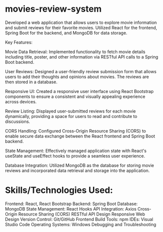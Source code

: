 # movies-review-system
Developed a web application that allows users to explore movie information and submit reviews for their favorite movies. Utilized React for the frontend, Spring Boot for the backend, and MongoDB for data storage.

Key Features:

Movie Data Retrieval: Implemented functionality to fetch movie details including title, poster, and other information via RESTful API calls to a Spring Boot backend.

User Reviews: Designed a user-friendly review submission form that allows users to add their thoughts and opinions about movies. The reviews are then stored in a database.

Responsive UI: Created a responsive user interface using React Bootstrap components to ensure a consistent and visually appealing experience across devices.

Review Listing: Displayed user-submitted reviews for each movie dynamically, providing a space for users to read and contribute to discussions.

CORS Handling: Configured Cross-Origin Resource Sharing (CORS) to enable secure data exchange between the React frontend and Spring Boot backend.

State Management: Effectively managed application state with React's useState and useEffect hooks to provide a seamless user experience.

Database Integration: Utilized MongoDB as the database for storing movie reviews and incorporated data retrieval and storage into the application.


# Skills/Technologies Used:

Frontend: React, React Bootstrap
Backend: Spring Boot
Database: MongoDB
State Management: React Hooks
API Integration: Axios
Cross-Origin Resource Sharing (CORS)
RESTful API Design
Responsive Web Design
Version Control: Git/GitHub
Frontend Build Tools: npm
IDEs: Visual Studio Code
Operating Systems: Windows
Debugging and Troubleshooting
